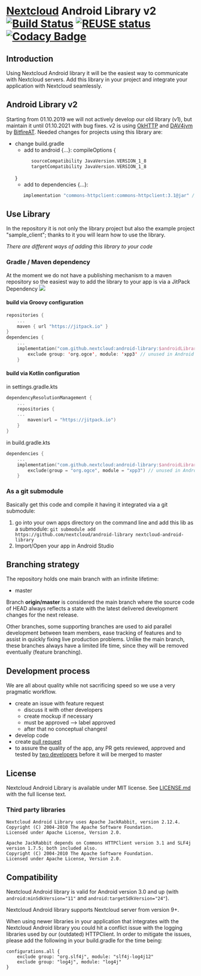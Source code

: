<!--
 ~ SPDX-FileCopyrightText: 2016-2024 Nextcloud GmbH and Nextcloud contributors
 ~ SPDX-License-Identifier: MIT
-->
# [Nextcloud](https://nextcloud.com) Android Library v2 [![Build Status](https://drone.nextcloud.com/api/badges/nextcloud/android-library/status.svg)](https://drone.nextcloud.com/nextcloud/android-library) [![REUSE status](https://api.reuse.software/badge/github.com/nextcloud/android-library)](https://api.reuse.software/info/github.com/nextcloud/android-library) [![Codacy Badge](https://api.codacy.com/project/badge/Grade/d9f94f04e0f447a6b21c0ae08f6f7594)](https://www.codacy.com/app/Nextcloud/android-library?utm_source=github.com&amp;utm_medium=referral&amp;utm_content=nextcloud/android-library&amp;utm_campaign=Badge_Grade)

## Introduction
Using Nextcloud Android library it will be the easiest way to communicate with Nextcloud servers.
Add this library in your project and integrate your application with Nextcloud seamlessly.

## Android Library v2
Starting from 01.10.2019 we will not actively develop our old library (v1), but maintain it until 01.10.2021 with bug fixes.
v2 is using [OkHTTP](https://square.github.io/okhttp) and [DAV4jvm](https://gitlab.com/bitfireAT/dav4jvm) by [BitfireAT](https://www.bitfire.at/).
Needed changes for projects using this library are:
- change build.gradle
  - add to android {…}: compileOptions {
  ```kts
        sourceCompatibility JavaVersion.VERSION_1_8
        targetCompatibility JavaVersion.VERSION_1_8
  ```
    }
  -  add to dependencies {…}:
  ```kts
     implementation "commons-httpclient:commons-httpclient:3.1@jar" // remove after entire switch to lib v2
  ``` 

## Use Library
In the repository it is not only the library project but also the example project "sample_client"; 
thanks to it you will learn how to use the library.

*There are different ways of adding this library to your code*

### Gradle / Maven dependency
At the moment we do not have a publishing mechanism to a maven repository so the easiest way to add the library to your app is via a JitPack Dependency [![](https://jitpack.io/v/nextcloud/android-library.svg)](https://jitpack.io/#nextcloud/android-library)


#### build via Groovy configuration
```kts
repositories {
    ...
    maven { url "https://jitpack.io" }
}
dependencies {
    ...
    implementation("com.github.nextcloud:android-library:$androidLibraryVersion") {
        exclude group: 'org.ogce', module: 'xpp3' // unused in Android and brings wrong Junit version
    }
```
####  build via Kotlin configuration

in settings.gradle.kts
```kts
dependencyResolutionManagement {
    ...
    repositories {
    ...
        maven(url = "https://jitpack.io")
    }
}
```

in build.gradle.kts
```kts
dependencies {
    ...
    implementation("com.github.nextcloud:android-library:$androidLibraryVersion") {
        exclude(group = "org.ogce", module = "xpp3") // unused in Android and brings wrong Junit version
    }
```


### As a git submodule
Basically get this code and compile it having it integrated via a git submodule:

1. go into your own apps directory on the command line and add this lib as a submodule: ```git submodule add https://github.com/nextcloud/android-library nextcloud-android-library```
2. Import/Open your app in Android Studio

##  Branching strategy
The repository holds one main branch with an infinite lifetime:

- master 

Branch __origin/master__ is considered the main branch where the source code of HEAD always reflects a state with the latest delivered development changes for the next release.

Other branches, some supporting branches are used to aid parallel development between team members, ease tracking of features and to assist in quickly fixing live production problems. Unlike the main branch, these branches always have a limited life time, since they will be removed eventually (feature branching).

## Development process
We are all about quality while not sacrificing speed so we use a very pragmatic workflow.

* create an issue with feature request
    * discuss it with other developers 
    * create mockup if necessary
    * must be approved --> label approved
    * after that no conceptual changes!
* develop code
* create [pull request](https://github.com/nextcloud/android-library/pulls)
* to assure the quality of the app, any PR gets reviewed, approved and tested by [two developers](https://github.com/nextcloud/android-library/blob/master/MAINTAINERS) before it will be merged to master

##  License

Nextcloud Android Library is available under MIT license. See [LICENSE.md](https://github.com/nextcloud/android-library/blob/master/LICENSE.md) with the full license text. 

### Third party libraries
```
Nextcloud Android Library uses Apache JackRabbit, version 2.12.4. 
Copyright (C) 2004-2010 The Apache Software Foundation. 
Licensed under Apache License, Version 2.0.
```

```
Apache JackRabbit depends on Commons HTTPClient version 3.1 and SLF4j version 1.7.5; both included also. 
Copyright (C) 2004-2010 The Apache Software Foundation. 
Licensed under Apache License, Version 2.0.
```

## Compatibility

Nextcloud Android library is valid for Android version 3.0 and up (with ```android:minSdkVersion="11"``` and ```android:targetSdkVersion="24"```).

Nextcloud Android library supports Nextcloud server from version 9+.

When using newer libraries in your application that integrates with the Nextcloud Android library you could hit a conflict issue with the logging libraries used by our (outdated) HTTPClient. In order to mitigate the issues, please add the following in your build.gradle for the time being:

```
configurations.all {
    exclude group: "org.slf4j", module: "slf4j-log4j12"
    exclude group: "log4j", module: "log4j"
}
```
